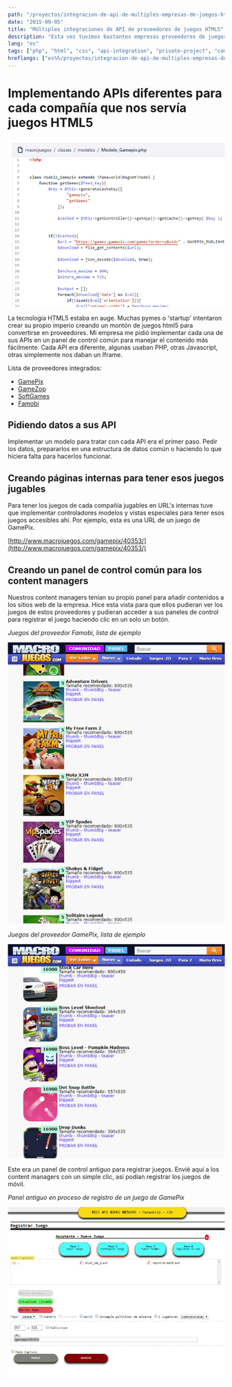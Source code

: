 ```yaml
---
path: "/proyectos/integracion-de-api-de-multiples-empresas-de-juegos-html5/"
date: "2015-09-05"
title: "Múltiples integraciones de API de proveedores de juegos HTML5"
description: "Esta vez tuvimos bastantes empresas proveedores de juegos HTML5 que querían que implementaramos su API"
lang: "es"
tags: ["php", "html", "css", "api-integration", "private-project", "company:panaworld"]
hreflangs: ["es%%/proyectos/integracion-de-api-de-multiples-empresas-de-juegos-html5/", "en%%/en/projects/integrating-multiple-mobile-games-publishers-api/"]
---
```

# Implementando APIs diferentes para cada compañía que nos servía juegos HTML5

![Código de integración para GamePix](gamepix-integration-code.jpg)

La tecnología HTML5 estaba en auge. Muchas pymes o 'startup' intentaron crear su propio imperio creando un montón de juegos html5 para convertirse en proveedores. Mi empresa me pidió implementar cada una de sus APIs en un panel de control común para manejar el contenido más fácilmente. Cada API era diferente, algunas usaban PHP, otras Javascript, otras simplemente nos daban un Iframe.

Lista de proveedores integrados:

* [GamePix](https://www.gamepix.com/)
* [GameZop](https://www.gamezop.com/)
* [SoftGames](https://www.softgames.de/)
* [Famobi](https://games.famobi.com/)


## Pidiendo datos a sus API

Implementar un modelo para tratar con cada API era el primer paso. Pedir los datos, prepararlos en una estructura de datos común o haciendo lo que hiciera falta para hacerlos funcionar.

## Creando páginas internas para tener esos juegos jugables

Para tener los juegos de cada compañía jugables en URL's internas tuve que implementar controladores modelos y vistas especiales para tener esos juegos accesibles ahí. Por ejemplo, esta es una URL de un juego de GamePix.

[http://www.macrojuegos.com/gamepix/40353/](http://www.macrojuegos.com/gamepix/40353/)

## Creando un panel de control común para los content managers

Nuestros content managers tenían su propio panel para añadir contenidos a los sitios web de la empresa. Hice esta vista para que ellos pudieran ver los juegos de estos proveedores y pudieran acceder a sus paneles de control para registrar el juego haciendo clic en un solo un botón.

*Juegos del proveedor Famobi, lista de ejemplo*

![Juegos Famobi](example-famobi-publisher-games.jpg)

*Juegos del proveedor GamePix, lista de ejemplo*

![Juegos GamePix](example-gamepix-publisher-games.jpg)

Este era un panel de control antiguo para registrar juegos. Envié aquí a los content managers con un simple clic, así podían registrar los juegos de móvil.

*Panel antiguo en proceso de registro de un juego de GamePix*

![Panel antiguo](old-intranet-panel.jpg)